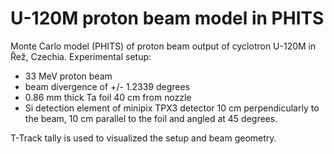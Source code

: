 # U-120M proton beam model in PHITS
Monte Carlo model (PHITS) of proton beam output of cyclotron U-120M in Řež, Czechia. Experimental setup: 
- 33 MeV proton beam
- beam divergence of +/- 1.2339 degrees
- 0.86 mm thick Ta foil 40 cm from nozzle
- Si detection element of minipix TPX3 detector 10 cm perpendicularly to the beam, 10 cm parallel to the foil and angled at 45 degrees.

T-Track tally is used to visualized the setup and beam geometry. 
